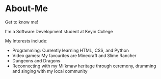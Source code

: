 # About-Me
Get to know me!

I'm a Software Development student at Keyin College

My Interests include:

- Programming: Currently learning HTML, CSS, and Python
- Video games: My favourites are Minecraft and Slime Rancher
- Dungeons and Dragons
- Reconnecting with my Mi'kmaw heritage through ceremony, drumming and singing with my local community
